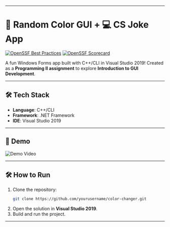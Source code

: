 
---

# 🎨 Random Color GUI + 💻 CS Joke App 

[![OpenSSF Best Practices](https://api.securityscorecards.dev/projects/github.com/abrown33914/color-changer/best_practices_badge)](https://securityscorecards.dev/viewer/?uri=github.com/abrown33914/color-changer)
[![OpenSSF Scorecard](https://api.securityscorecards.dev/projects/github.com/abrown33914/color-changer/badge)](https://securityscorecards.dev/viewer/?uri=github.com/abrown33914/color-changer)

A fun Windows Forms app built with C++/CLI in Visual Studio 2019! Created as a **Programming II assignment** to explore **Introduction to GUI Development**.  

---

## 🛠️ Tech Stack  
- **Language**: C++/CLI  
- **Framework**: .NET Framework  
- **IDE**: Visual Studio 2019  

---

## 🎥 Demo  
![Demo Video](demo.gif)

---

## 🛠️ How to Run  
1. Clone the repository:  
   ```bash
   git clone https://github.com/yourusername/color-changer.git
   ```  
2. Open the solution in **Visual Studio 2019**.  
3. Build and run the project.  

---  

